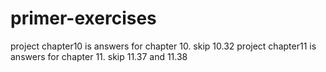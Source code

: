 # primer-exercises
project chapter10 is answers for chapter 10.
     skip 10.32
project chapter11 is answers for chapter 11.
     skip 11.37 and 11.38
